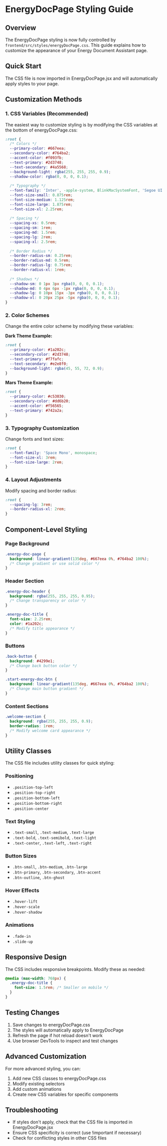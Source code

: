 # EnergyDocPage Styling Guide

## Overview
The EnergyDocPage styling is now fully controlled by `frontend/src/styles/energyDocPage.css`. This guide explains how to customize the appearance of your Energy Document Assistant page.

## Quick Start
The CSS file is now imported in EnergyDocPage.jsx and will automatically apply styles to your page.

## Customization Methods

### 1. CSS Variables (Recommended)
The easiest way to customize styling is by modifying the CSS variables at the bottom of energyDocPage.css:

```css
:root {
  /* Colors */
  --primary-color: #667eea;
  --secondary-color: #764ba2;
  --accent-color: #f093fb;
  --text-primary: #2d3748;
  --text-secondary: #4a5568;
  --background-light: rgba(255, 255, 255, 0.9);
  --shadow-color: rgba(0, 0, 0, 0.1);
  
  /* Typography */
  --font-family: 'Inter', -apple-system, BlinkMacSystemFont, 'Segoe UI', Roboto, sans-serif;
  --font-size-small: 0.875rem;
  --font-size-medium: 1.125rem;
  --font-size-large: 1.875rem;
  --font-size-xl: 2.25rem;
  
  /* Spacing */
  --spacing-xs: 0.5rem;
  --spacing-sm: 1rem;
  --spacing-md: 1.5rem;
  --spacing-lg: 2rem;
  --spacing-xl: 2.5rem;
  
  /* Border Radius */
  --border-radius-sm: 0.25rem;
  --border-radius-md: 0.5rem;
  --border-radius-lg: 0.75rem;
  --border-radius-xl: 1rem;
  
  /* Shadows */
  --shadow-sm: 0 1px 3px rgba(0, 0, 0, 0.1);
  --shadow-md: 0 4px 6px -1px rgba(0, 0, 0, 0.1);
  --shadow-lg: 0 10px 15px -3px rgba(0, 0, 0, 0.1);
  --shadow-xl: 0 20px 25px -5px rgba(0, 0, 0, 0.1);
}
```

### 2. Color Schemes
Change the entire color scheme by modifying these variables:

**Dark Theme Example:**
```css
:root {
  --primary-color: #1a202c;
  --secondary-color: #2d3748;
  --text-primary: #f7fafc;
  --text-secondary: #e2e8f0;
  --background-light: rgba(45, 55, 72, 0.9);
}
```

**Mars Theme Example:**
```css
:root {
  --primary-color: #c53030;
  --secondary-color: #dd6b20;
  --accent-color: #f56565;
  --text-primary: #742a2a;
}
```

### 3. Typography Customization
Change fonts and text sizes:

```css
:root {
  --font-family: 'Space Mono', monospace;
  --font-size-xl: 3rem;
  --font-size-large: 2rem;
}
```

### 4. Layout Adjustments
Modify spacing and border radius:

```css
:root {
  --spacing-lg: 3rem;
  --border-radius-xl: 2rem;
}
```

## Component-Level Styling

### Page Background
```css
.energy-doc-page {
  background: linear-gradient(135deg, #667eea 0%, #764ba2 100%);
  /* Change gradient or use solid color */
}
```

### Header Section
```css
.energy-doc-header {
  background: rgba(255, 255, 255, 0.95);
  /* Change transparency or color */
}

.energy-doc-title {
  font-size: 2.25rem;
  color: #1a202c;
  /* Modify title appearance */
}
```

### Buttons
```css
.back-button {
  background: #4299e1;
  /* Change back button color */
}

.start-energy-doc-btn {
  background: linear-gradient(135deg, #667eea 0%, #764ba2 100%);
  /* Change main button gradient */
}
```

### Content Sections
```css
.welcome-section {
  background: rgba(255, 255, 255, 0.9);
  border-radius: 1rem;
  /* Modify welcome card appearance */
}
```

## Utility Classes
The CSS file includes utility classes for quick styling:

### Positioning
- `.position-top-left`
- `.position-top-right`
- `.position-bottom-left`
- `.position-bottom-right`
- `.position-center`

### Text Styling
- `.text-small`, `.text-medium`, `.text-large`
- `.text-bold`, `.text-semibold`, `.text-light`
- `.text-center`, `.text-left`, `.text-right`

### Button Sizes
- `.btn-small`, `.btn-medium`, `.btn-large`
- `.btn-primary`, `.btn-secondary`, `.btn-accent`
- `.btn-outline`, `.btn-ghost`

### Hover Effects
- `.hover-lift`
- `.hover-scale`
- `.hover-shadow`

### Animations
- `.fade-in`
- `.slide-up`

## Responsive Design
The CSS includes responsive breakpoints. Modify these as needed:

```css
@media (max-width: 768px) {
  .energy-doc-title {
    font-size: 1.5rem; /* Smaller on mobile */
  }
}
```

## Testing Changes
1. Save changes to energyDocPage.css
2. The styles will automatically apply to EnergyDocPage
3. Refresh the page if hot reload doesn't work
4. Use browser DevTools to inspect and test changes

## Advanced Customization
For more advanced styling, you can:
1. Add new CSS classes to energyDocPage.css
2. Modify existing selectors
3. Add custom animations
4. Create new CSS variables for specific components

## Troubleshooting
- If styles don't apply, check that the CSS file is imported in EnergyDocPage.jsx
- Ensure CSS specificity is correct (use !important if necessary)
- Check for conflicting styles in other CSS files
